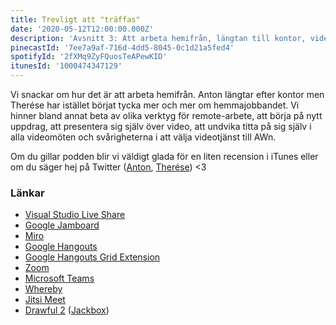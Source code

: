 ```yaml
---
title: Trevligt att "träffas"
date: '2020-05-12T12:00:00.000Z'
description: 'Avsnitt 3: Att arbeta hemifrån, längtan till kontor, videotjänster och video-AWs.'
pinecastId: '7ee7a9af-716d-4dd5-8045-0c1d21a5fed4'
spotifyId: '2fXMq9ZyFQuosTeAPewKID'
itunesId: '1000474347129'
---
```


Vi snackar om hur det är att arbeta hemifrån. Anton längtar efter kontor men Therése har istället börjat tycka mer och mer om hemmajobbandet. Vi hinner bland annat beta av olika verktyg för remote-arbete, att börja på nytt uppdrag, att presentera sig själv över video, att undvika titta på sig själv i alla videomöten och svårigheterna i att välja videotjänst till AWn.

Om du gillar podden blir vi väldigt glada för en liten recension i iTunes eller om du säger hej på Twitter ([Anton](https://twitter.com/Awnton), [Therése](https://twitter.com/tkomstadius)) <3

### Länkar

- [Visual Studio Live Share](https://visualstudio.microsoft.com/services/live-share/)
- [Google Jamboard](https://gsuite.google.com/products/jamboard/)
- [Miro](http://miro.com)
- [Google Hangouts](https://hangouts.google.com/)
- [Google Hangouts Grid Extension](https://chrome.google.com/webstore/detail/google-meet-grid-view/bjkegbgpfgpikgkfidhcihhiflbjgfic)
- [Zoom](https://zoom.us/)
- [Microsoft Teams](https://www.microsoft.com/sv-se/microsoft-365/microsoft-teams/group-chat-software)
- [Whereby](https://whereby.com/)
- [Jitsi Meet](https://meet.jit.si/)
- [Drawful 2](https://www.jackboxgames.com/drawful-two/) ([Jackbox](https://www.jackboxgames.com/))

